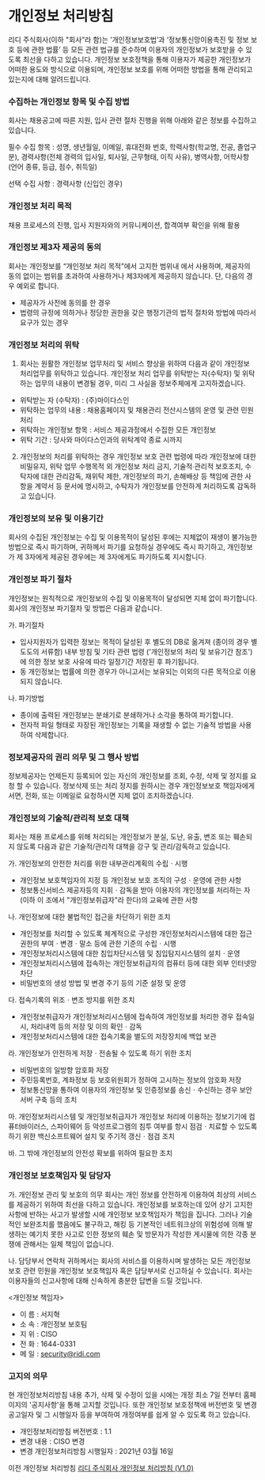 # 개인정보 처리방침

리디 주식회사(이하 "회사”라 함)는 ’개인정보보호법’과 ‘정보통신망이용촉진 및 정보 보호 등에 관한 법률’ 등 모든 관련 법규를 준수하며 이용자의 개인정보가 보호받을 수 있도록 최선을 다하고 있습니다. 개인정보 보호정책을 통해 이용자가 제공한 개인정보가 어떠한 용도와 방식으로 이용되며, 개인정보 보호를 위해 어떠한 방법을 통해 관리되고 있는지에 대해 알려드립니다.

### 수집하는 개인정보 항목 및 수집 방법

회사는 채용공고에 따른 지원, 입사 관련 절차 진행을 위해 아래와 같은 정보를 수집하고 있습니다.

필수 수집 항목 : 성명, 생년월일, 이메일, 휴대전화 번호, 학력사항(학교명, 전공, 졸업구분), 경력사항(전체 경력의 입사일, 퇴사일, 근무형태, 이직 사유), 병역사항, 어학사항(언어 종류, 등급, 점수, 취득일)

선택 수집 사항 : 경력사항 (신입인 경우)

### 개인정보 처리 목적

채용 프로세스의 진행, 입사 지원자와의 커뮤니케이션, 합격여부 확인을 위해 활용

### 개인정보 제3자 제공의 동의

회사는 개인정보를 “개인정보 처리 목적”에서 고지한 범위내 에서 사용하며, 제공자의 동의 없이는 범위를 초과하여 사용하거나 제3자에게 제공하지 않습니다. 단, 다음의 경우 예외로 합니다.
- 제공자가 사전에 동의를 한 경우
- 법령의 규정에 의하거나 정당한 권한을 갖은 행정기관의 법적 절차와 방법에 따라서 요구가 있는 경우

### 개인정보 처리의 위탁

1) 회사는 원활한 개인정보 업무처리 및 서비스 향상을 위하여 다음과 같이 개인정보 처리업무를 위탁하고 있습니다. 개인정보 처리 업무를 위탁받는 자(수탁자) 및 위탁하는 업무의 내용이 변경될 경우, 미리 그 사실을 정보주체에게 고지하겠습니다. 
- 위탁받는 자 (수탁자) : (주)마이다스인
- 위탁하는 업무의 내용 : 채용홈페이지 및 채용관리 전산시스템의 운영 및 관련 민원처리
- 위탁하는 개인정보 항목 : 서비스 제공과정에서 수집한 모든 개인정보
- 위탁 기간 : 당사와 마이다스인과의 위탁계약 종료 시까지

2) 개인정보의 처리를 위탁하는 경우 개인정보 보호 관련 법령에 따라 개인정보에 대한 비밀유지, 위탁 업무 수행목적 외 개인정보 처리 금지, 기술적∙관리적 보호조치, 수탁자에 대한 관리감독, 재위탁 제한, 개인정보의 파기, 손해배상 등 책임에 관한 사항을 계약서 등 문서에 명시하고, 수탁자가 개인정보를 안전하게 처리하도록 감독하고 있습니다.

### 개인정보의 보유 및 이용기간
회사의 수집된 개인정보는 수집 및 이용목적이 달성된 후에는 지체없이 재생이 불가능한 방법으로 즉시 파기하며, 귀하께서 파기를 요청하실 경우에도 즉시 파기하고, 개인정보가 제 3자에게 제공된 경우에는 제 3자에게도 파기하도록 지시합니다.

### 개인정보 파기 절차
개인정보는 원칙적으로 개인정보의 수집 및 이용목적이 달성되면 지체 없이 파기합니다. 회사의 개인정보 파기절차 및 방법은 다음과 같습니다.

가. 파기절차
- 입사지원자가 입력한 정보는 목적이 달성된 후 별도의 DB로 옮겨져 (종이의 경우 별도도의 서류함) 내부 방침 및 기타 관련 법령 ('개인정보의 처리 및 보유기간 참조')에 의한 정보 보호 사유에 따라 일정기간 저장된 후 파기됩니다.
- 동 개인정보는 법률에 의한 경우가 아니고서는 보유되는 이외의 다른 목적으로 이용되지 않습니다.

나. 파기방법
- 종이에 출력된 개인정보는 분쇄기로 분쇄하거나 소각을 통하여 파기합니다.
- 전자적 파일 형태로 자장된 개인정보는 기록을 재생할 수 없는 기술적 방법을 사용하여 삭제합니다.

### 정보제공자의 권리 의무 및 그 행사 방법
정보제공자는 언제든지 등록되어 있는 자신의 개인정보를 조회, 수정, 삭제 및 정지를 요청 할 수 있습니다. 정보삭제 또는 처리 정지를 원하시는 경우 개인정보보호 책임자에게 서면, 전화, 또는 이메일로 요청하시면 지체 없이 조치하겠습니다.

### 개인정보의 기술적/관리적 보호 대책
회사는 채용 프로세스를 위해 처리되는 개인정보가 분실, 도난, 유출, 변조 또는 훼손되지 않도록 다음과 같은 기술적/관리적 대책을 강구 및 관리/감독하고 있습니다.

가. 개인정보의 안전한 처리를 위한 내부관리계획의 수립ㆍ시행
- 개인정보 보호책임자의 지정 등 개인정보 보호 조직의 구성ㆍ운영에 관한 사항
-	정보통신서비스 제공자등의 지휘ㆍ감독을 받아 이용자의 개인정보를 처리하는 자(이하 이 조에서 "개인정보취급자"라 한다)의 교육에 관한 사항

나. 개인정보에 대한 불법적인 접근을 차단하기 위한 조치
- 개인정보를 처리할 수 있도록 체계적으로 구성한 개인정보처리시스템에 대한 접근 권한의 부여ㆍ변경ㆍ말소 등에 관한 기준의 수립ㆍ시행
- 개인정보처리시스템에 대한 침입차단시스템 및 침입탐지시스템의 설치ㆍ운영
- 개인정보처리시스템에 접속하는 개인정보취급자의 컴퓨터 등에 대한 외부 인터넷망 차단
- 비밀번호의 생성 방법 및 변경 주기 등의 기준 설정 및 운영

다. 접속기록의 위조ㆍ변조 방지를 위한 조치
- 개인정보취급자가 개인정보처리시스템에 접속하여 개인정보를 처리한 경우 접속일시, 처리내역 등의 저장 및 이의 확인ㆍ감독
- 개인정보처리시스템에 대한 접속기록을 별도의 저장장치에 백업 보관

라. 개인정보가 안전하게 저장ㆍ전송될 수 있도록 하기 위한 조치
-	비밀번호의 일방향 암호화 저장
- 주민등록번호, 계좌정보 등 보호위원회가 정하여 고시하는 정보의 암호화 저장
- 정보통신망을 통하여 이용자의 개인정보 및 인증정보를 송신ㆍ수신하는 경우 보안서버 구축 등의 조치

마. 개인정보처리시스템 및 개인정보취급자가 개인정보 처리에 이용하는 정보기기에 컴퓨터바이러스, 스파이웨어 등 악성프로그램의 침투 여부를 항시 점검ㆍ치료할 수 있도록 하기 위한 백신소프트웨어 설치 및 주기적 갱신ㆍ점검 조치

바. 그 밖에 개인정보의 안전성 확보를 위하여 필요한 조치

### 개인정보 보호책임자 및 담당자

가. 개인정보 관리 및 보호의 의무
회사는 개인 정보를 안전하게 이용하여 최상의 서비스를 제공하기 위하여 최선을 다하고 있습니다. 개인정보를 보호하는데 있어 상기 고지한 사항에 반하는 사고가 발생할 시에 개인정보 보호책임자가 책임을 집니다. 그러나 기술적인 보완조치를 했음에도 불구하고, 해킹 등 기본적인 네트워크상의 위험성에 의해 발생하는 예기치 못한 사고로 인한 정보의 훼손 및 방문자가 작성한 게시물에 의한 각종 분쟁에 관해서는 일체 책임이 없습니다.

나. 담당부서 연락처
귀하께서는 회사의 서비스를 이용하시며 발생하는 모든 개인정보 보호 관련 민원을 개인정보 보호책임자 혹은 담당부서로 신고하실 수 있습니다. 회사는 이용자들의 신고사항에 대해 신속하게 충분한 답변을 드릴 것입니다.

<개인정보 책임자>
-	이 름 : 서지혁
-	소 속 : 개인정보 보호팀
-	지 위 : CISO
-	전 화 : 1644-0331
-	메 일 : security@ridi.com

### 고지의 의무
현 개인정보처리방침 내용 추가, 삭제 및 수정이 있을 시에는 개정 최소 7일 전부터 홈페이지의 '공지사항'을 통해 고지할 것입니다. 또한 개인정보 보호정책에 버전번호 및 변경공고일자 및 그 시행일자 등을 부여하여 개정여부를 쉽게 알 수 있도록 하고 있습니다.
- 개인정보처리방침 버전번호 : 1.1
- 변경 내용 : CISO 변경
- 변경 개인정보처리방침 시행일자 : 2021년 03월 16일

이전 개인정보 처리방침
[리디 주식회사 개인정보 처리방침 (V1.0)](https://policy.ridi.com/legal/privacy-apply/v1.0)
